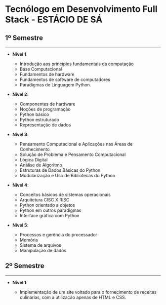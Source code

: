 # Tecnólogo em Desenvolvimento Full Stack - ESTÁCIO DE SÁ

## 1º Semestre
***
- **Nível 1**: 
   <br>

   - Introdução aos princípios fundamentais da computação
   - Base Computacional
   - Fundamentos de hardware
   - Fundamentos de software de computadores
   - Paradigmas de Linguagem Python. 
   
  
- **Nível 2**: 
   <br>

   - Componentes de hardware
   - Noções de programação
   - Python básico
   - Python estruturado
   - Representação de dados
   
- **Nível 3**: 
   <br>

   - Pensamento Computacional e Aplicações nas Áreas de Conhecimento
   - Solução de Problema e Pensamento Computacional
   - Lógica Digital
   - Análise de Algoritmo
   - Estruturas de Dados Básicas do Python
   - Modularização e Uso de Bibliotecas do Python
   
- **Nível 4**: 
   <br>

   - Conceitos básicos de sistemas operacionais
   - Arquitetura CISC X RISC 
   - Python orientado a objetos
   - Python em outros paradigmas
   - Interface gráfica com Python
   
   
- **Nível 5**: 
   <br>

   - Processos e gerência do processador
   - Memória
   - Sistema de arquivos
   - Manipulação de dados.

## 2º Semestre
***
- **Nível 1**: 
   <br>
   
   - Implementação de um site voltado para o fornecimento de receitas culinárias, com a
utilização apenas de HTML e CSS.


